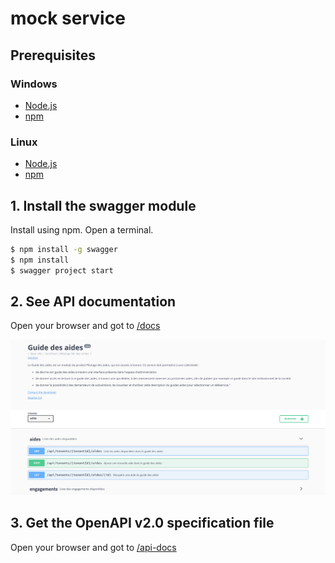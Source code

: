 # mock service

## Prerequisites

### Windows
* [Node.js](https://nodejs.org/download/release/latest/node-v11.1.0-x64.msi)
* [npm](https://github.com/coreybutler/nvm-windows#installation--upgrades)

### Linux
* [Node.js](http://nodejs.org/download/)
* [npm](https://docs.npmjs.com/getting-started/installing-node)

## 1. Install the swagger module

Install using npm. Open a terminal.

```bash
$ npm install -g swagger
$ npm install
$ swagger project start
```

## 2. See API documentation

Open your browser and got to [/docs](http://localhost:10010/docs)

![swagger](/swagger.png "exemple de documentation")

## 3. Get the OpenAPI v2.0 specification file

Open your browser and got to [/api-docs](http://localhost:10010/api-docs)
